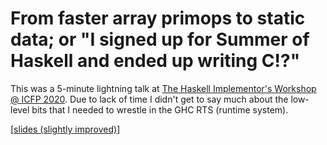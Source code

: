 # From faster array primops to static data; or "I signed up for Summer of Haskell and ended up writing C!?"

This was a 5-minute lightning talk at [The Haskell Implementor's Workshop @ ICFP 2020](https://icfp20.sigplan.org/home/hiw-2020). Due to lack of time I didn't get to say much about the low-level bits that I needed to wrestle in the GHC RTS (runtime system).

[[slides (slightly improved)](soc.pdf)]
